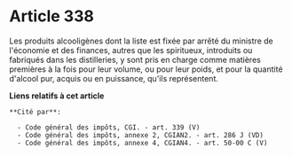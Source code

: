 # Article 338

Les produits alcooligènes dont la liste est fixée par arrêté du ministre de l'économie et des finances, autres que les
spiritueux, introduits ou fabriqués dans les distilleries, y sont pris en charge comme matières premières à la fois pour leur
volume, ou pour leur poids, et pour la quantité d'alcool pur, acquis ou en puissance, qu'ils représentent.

**Liens relatifs à cet article**

	**Cité par**:

	  - Code général des impôts, CGI. - art. 339 (V)
	  - Code général des impôts, annexe 2, CGIAN2. - art. 286 J (VD)
	  - Code général des impôts, annexe 4, CGIAN4. - art. 50-00 C (V)
